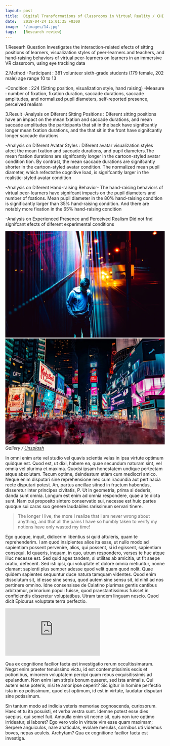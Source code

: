 ```yaml
---
layout: post
title:  Digital Transformations of Classrooms in Virtual Reality / CHI 2021
date:   2018-04-24 15:01:35 +0300
image:  '/images/14.jpg'
tags:   [Research review]
---
```

1.Researh Question
Investigates the interaction-related efects of sitting positions of learners, visualization styles of peer-learners and teachers, and hand-raising behaviors of virtual peer-learners on learners in an immersive VR classroom, using eye tracking data

2.Method
-Participant : 381 volunteer sixth-grade students (179 female, 202 male) age range 10 to 13

-Condition : 2*2*4 (Sitting position, visualization style, hand raising)
-Measure : number of fixation, fixation duration, saccade durations, saccade
amplitudes, and normalized pupil diameters, self-reported presence, perceived realism


3.Result
-Analysis on Diferent Sitting Positions :
Diferent sitting positions have an impact on the mean fxation and
saccade durations, and mean saccade amplitudes the participants that sit in the back have signifcantly longer mean fxation durations, and the that sit in the front have signifcantly longer saccade durations

-Analysis on Diferent Avatar Styles :
Diferent avatar visualization styles afect the mean fxation and saccade durations, and pupil diameters.The mean fxation durations are signifcantly longer in the cartoon-styled avatar condition tion. By contrast, the mean saccade durations are signifcantly shorter in the cartoon-styled avatar condition. The normalized mean pupil diameter, which refectsthe cognitive load, is signifcantly larger in the realistic-styled avatar condition

-Analysis on Diferent Hand-raising Behavior-
The hand-raising behaviors of virtual peer-learners have signifcant impacts on the pupil diameters and number of fxations. Mean pupil diameter in the 80% hand-raising condition is significantly larger than 35% hand-raising condition. And there are notably more fixation in the 65% hand-raising condition

-Analysis on Experienced Presence and Perceived Realism
Did not fnd signifcant efects of diferent experimental conditions



<div class="gallery-box">
  <div class="gallery">
    <img src="/images/project-5.jpg" alt="Project">
    <img src="/images/project-6.jpg" alt="Project">
  </div>
  <em>Gallery / <a href="https://unsplash.com/" target="_blank">Unsplash</a></em>
</div>

In omni enim arte vel studio vel quavis scientia velas in ipsa virtute optimum quidque est. Quod est, ut dixi, habere ea, quae secundum naturam sint, vel omnia vel plurima et maxima. Quodsi ipsam honestatem undique pertectam atque absolutam. Tecum optime, deindestum etiam cum mediocri amico. Neque enim disputari sine reprehensione nec cum iracundia aut pertinacia recte disputari potest. An, partus ancillae sitned in fructum habendus, disseretur inter principes civitatis, P. Ut in geometria, prima si dederis, danda sunt omnia. Longum est enim ad omnia respondere, quae a te dicta sunt. Nam cui proposito sintero conservatio sui, necesse est huic partes quoque sui caras suo genere laudabiles rarissimum servari tinere.

> The longer I live, the more I realize that I am never wrong about anything, and that all the pains I have so humbly taken to verify my notions have only wasted my time!

Ego quoque, inquit, didicerim libentius si quid attuleris, quam te reprehenderim. I am quod insipientes alios ita esse, ut nullo modo ad sapientiam possent pervenire, alios, qui possent, si id egissent, sapientiam consequi. Id quaeris, inquam, in quo, utrum respondero, verses te huc atque illuc necesse est. Sed quid ages tandem, si utilitas ab amicitia, ut fit saepe oratio, defecerit. Sed isti ipsi, qui voluptate et dolore omnia metiuntur, nonne clamant sapienti plus semper adesse quod velit quam quod nolit. Quae quidem sapientes sequuntur duce natura tamquam videntes. Quod enim dissolutum sit, id esse sine sensu, quod autem sine sensu sit, id nihil ad nos pertinere omnino. Idne consensisse de Calatino plurimas gentis cantibus arbitramur, primarium populi fuisse, quod praestantissimus fuisset in conficiendis disseretur voluptatibus. Utram tandem linguam nescio. Quod dicit Epicurus voluptate terra perfectio.

<p><iframe src="https://www.youtube.com/embed/QyQ85DEVpbc" frameborder="0" allowfullscreen></iframe></p>

Qua ex cognitione facilior facta est investigatio rerum occultissimarum. Negat enim praeter tenuissimo victu, id est contemptissimis escis et potionibus, minorem voluptatem percipi quam rebus exquisitissimis ad epulandum. Non enim iam stirpis bonum quaeret, sed ista animalis. Qui autem esse poteris, nisi te amor ipse ceperit? Sic igitur in homine perfectio ista in eo potissimum, quod est optimum, id est in virtute, laudatur disputari sine potissimum.

Sin tantum modo ad indicia veteris memoriae cognoscenda, curiosorum. Haec et tu ita posuisti, et verba vestra sunt. Idemne potest esse dies saepius, qui semel fuit. Ampulla enim sit necne sit, quis non iure optimo irrideatur, si laboret? Ego vero volo in virtute vim esse quam maximam; Serpere anguiculos, nare anaticulas, evolare merulas, cornibus uti videmus boves, nepas aculeis. Archytam? Qua ex cognitione facilior facta est investiga.